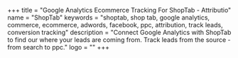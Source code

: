 +++
title = "Google Analytics Ecommerce Tracking For ShopTab - Attributio"
name = "ShopTab"
keywords = "shoptab, shop tab, google analytics, commerce, ecommerce, adwords, facebook, ppc, attribution, track leads, conversion tracking"
description = "Connect Google Analytics with ShopTab to find our where your leads are coming from. Track leads from the source - from search to ppc."
logo = ""
+++
